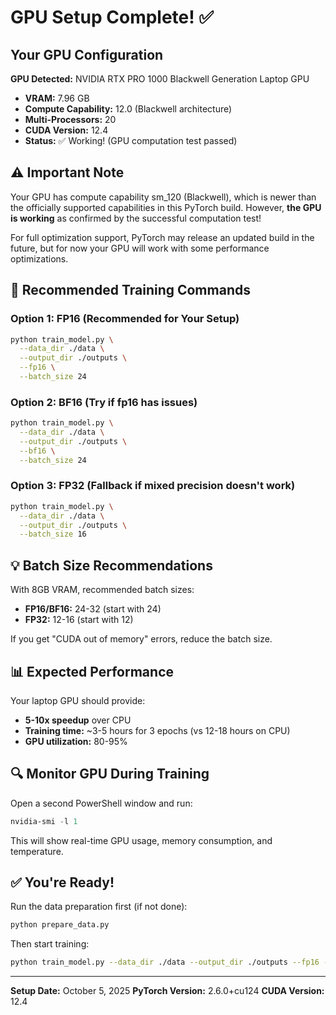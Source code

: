# GPU Setup Complete! ✅

## Your GPU Configuration

**GPU Detected:** NVIDIA RTX PRO 1000 Blackwell Generation Laptop GPU
- **VRAM:** 7.96 GB
- **Compute Capability:** 12.0 (Blackwell architecture)
- **Multi-Processors:** 20
- **CUDA Version:** 12.4
- **Status:** ✅ Working! (GPU computation test passed)

## ⚠️ Important Note

Your GPU has compute capability sm_120 (Blackwell), which is newer than the officially supported capabilities in this PyTorch build. However, **the GPU is working** as confirmed by the successful computation test!

For full optimization support, PyTorch may release an updated build in the future, but for now your GPU will work with some performance optimizations.

## 🚀 Recommended Training Commands

### Option 1: FP16 (Recommended for Your Setup)
```bash
python train_model.py \
  --data_dir ./data \
  --output_dir ./outputs \
  --fp16 \
  --batch_size 24
```

### Option 2: BF16 (Try if fp16 has issues)
```bash
python train_model.py \
  --data_dir ./data \
  --output_dir ./outputs \
  --bf16 \
  --batch_size 24
```

### Option 3: FP32 (Fallback if mixed precision doesn't work)
```bash
python train_model.py \
  --data_dir ./data \
  --output_dir ./outputs \
  --batch_size 16
```

## 💡 Batch Size Recommendations

With 8GB VRAM, recommended batch sizes:
- **FP16/BF16:** 24-32 (start with 24)
- **FP32:** 12-16 (start with 12)

If you get "CUDA out of memory" errors, reduce the batch size.

## 📊 Expected Performance

Your laptop GPU should provide:
- **5-10x speedup** over CPU
- **Training time:** ~3-5 hours for 3 epochs (vs 12-18 hours on CPU)
- **GPU utilization:** 80-95%

## 🔍 Monitor GPU During Training

Open a second PowerShell window and run:
```powershell
nvidia-smi -l 1
```

This will show real-time GPU usage, memory consumption, and temperature.

## ✅ You're Ready!

Run the data preparation first (if not done):
```bash
python prepare_data.py
```

Then start training:
```bash
python train_model.py --data_dir ./data --output_dir ./outputs --fp16 --batch_size 24
```

---

**Setup Date:** October 5, 2025
**PyTorch Version:** 2.6.0+cu124
**CUDA Version:** 12.4
